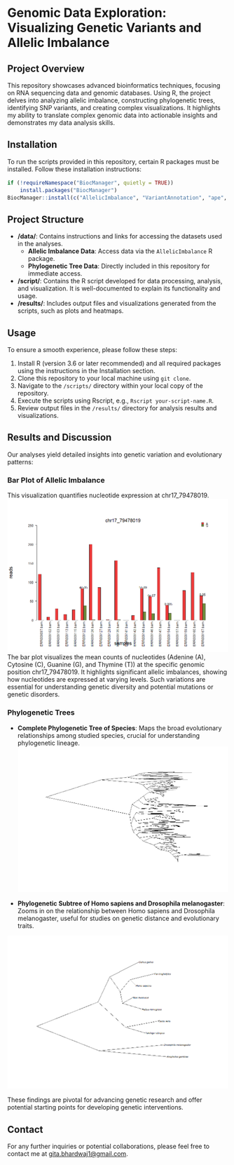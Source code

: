 # Genomic Data Exploration: Visualizing Genetic Variants and Allelic Imbalance

## Project Overview
This repository showcases advanced bioinformatics techniques, focusing on RNA sequencing data and genomic databases. Using R, the project delves into analyzing allelic imbalance, constructing phylogenetic trees, identifying SNP variants, and creating complex visualizations. It highlights my ability to translate complex genomic data into actionable insights and demonstrates my data analysis skills.

## Installation
To run the scripts provided in this repository, certain R packages must be installed. Follow these installation instructions:

```R
if (!requireNamespace("BiocManager", quietly = TRUE))
    install.packages("BiocManager")
BiocManager::install(c("AllelicImbalance", "VariantAnnotation", "ape", "ComplexHeatmap"))
```

## Project Structure
- **/data/**: Contains instructions and links for accessing the datasets used in the analyses.
  - **Allelic Imbalance Data**: Access data via the `AllelicImbalance` R package.
  - **Phylogenetic Tree Data**: Directly included in this repository for immediate access.
- **/script/**: Contains the R script developed for data processing, analysis, and visualization. It is well-documented to explain its functionality and usage.
- **/results/**: Includes output files and visualizations generated from the scripts, such as plots and heatmaps.

## Usage
To ensure a smooth experience, please follow these steps:
1. Install R (version 3.6 or later recommended) and all required packages using the instructions in the Installation section.
2. Clone this repository to your local machine using `git clone`.
3. Navigate to the `/scripts/` directory within your local copy of the repository.
4. Execute the scripts using Rscript, e.g., `Rscript your-script-name.R`.
5. Review output files in the `/results/` directory for analysis results and visualizations.

## Results and Discussion
Our analyses yield detailed insights into genetic variation and evolutionary patterns:

### Bar Plot of Allelic Imbalance
This visualization quantifies nucleotide expression at chr17_79478019.
![Bar Plot of Allelic Imbalance](results/Bar%20Plot%20of%20Allelic%20Imbalance.png)
The bar plot visualizes the mean counts of nucleotides (Adenine (A), Cytosine (C), Guanine (G), and Thymine (T)) at the specific genomic position chr17_79478019. It highlights significant allelic imbalances, showing how nucleotides are expressed at varying levels. Such variations are essential for understanding genetic diversity and potential mutations or genetic disorders.

### Phylogenetic Trees
- **Complete Phylogenetic Tree of Species**: Maps the broad evolutionary relationships among studied species, crucial for understanding phylogenetic lineage.
![Complete Phylogenetic Tree of Species](results/Complete%20Phylogenetic%20Tree%20of%20Species.png)

- **Phylogenetic Subtree of Homo sapiens and Drosophila melanogaster**: Zooms in on the relationship between Homo sapiens and Drosophila melanogaster, useful for studies on genetic distance and evolutionary traits.

![Phylogenetic Subtree of Homo sapiens and Drosophila melanogaster](results/Phylogenetic%20Subtree%20of%20Homo%20sapiens%20and%20Drosophila%20melanogaster.png)

These findings are pivotal for advancing genetic research and offer potential starting points for developing genetic interventions.

## Contact
For any further inquiries or potential collaborations, please feel free to contact me at [gita.bhardwaj1@gmail.com](mailto:gita.bhardwaj1@gmail.com).
```
